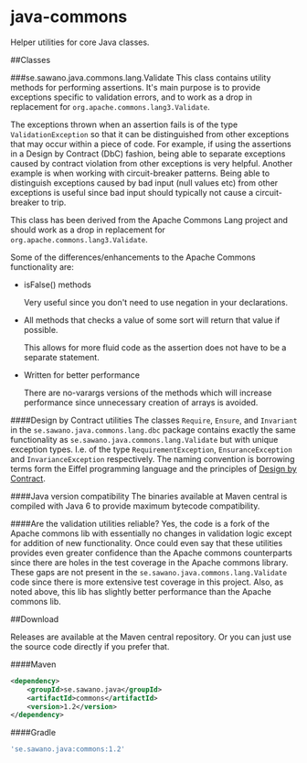 java-commons
============
Helper utilities for core Java classes.


##Classes

###se.sawano.java.commons.lang.Validate
This class contains utility methods for performing assertions. It's main purpose is to provide exceptions specific to validation errors, and to work as a drop in
replacement for `org.apache.commons.lang3.Validate`.

The exceptions thrown when an assertion fails is of the type `ValidationException` so that it can be distinguished from other exceptions that may occur within a piece of code.
For example, if using the assertions in a Design by Contract (DbC) fashion, being able to separate exceptions caused by contract violation from other exceptions is very helpful.
Another example is when working with circuit-breaker patterns. Being able to distinguish exceptions caused by bad input (null values etc) from other exceptions is useful since bad input
should typically not cause a circuit-breaker to trip.

This class has been derived from the Apache Commons Lang project and should work as a drop in replacement for `org.apache.commons.lang3.Validate`.

Some of the differences/enhancements to the Apache Commons functionality are:

- isFalse() methods

    Very useful since you don't need to use negation in your declarations.
- All methods that checks a value of some sort will return that value if possible.

    This allows for more fluid code as the assertion does not have to be a separate statement.
- Written for better performance

    There are no-varargs versions of the methods which will increase performance since unnecessary creation of arrays is avoided.

####Design by Contract utilities
The classes `Require`, `Ensure`, and `Invariant` in the `se.sawano.java.commons.lang.dbc` package contains exactly the same functionality as `se.sawano.java.commons.lang.Validate` but with
unique exception types. I.e. of the type `RequirementException`, `EnsuranceException` and `InvarianceException` respectively. The naming convention is borrowing terms form the Eiffel programming
language and the principles of [Design by Contract](https://docs.eiffel.com/book/method/et-design-contract-tm-assertions-and-exceptions).

####Java version compatibility
The binaries available at Maven central is compiled with Java 6 to provide maximum bytecode compatibility.

####Are the validation utilities reliable?
Yes, the code is a fork of the Apache commons lib with essentially no changes in validation logic except for addition of new functionality. Once could even say that these utilities provides even 
greater confidence than the Apache commons counterparts since there are holes in the test coverage in the Apache commons library. These gaps are not present in 
the `se.sawano.java.commons.lang.Validate` code since there is more extensive test coverage in this project. Also, as noted above, this lib has slightly better performance than the Apache commons lib.

##Download

Releases are available at the Maven central repository. Or you can just use the source code directly if you prefer that.

####Maven
```xml
<dependency>
    <groupId>se.sawano.java</groupId>
    <artifactId>commons</artifactId>
    <version>1.2</version>
</dependency>
```

####Gradle
```groovy
'se.sawano.java:commons:1.2'
```

